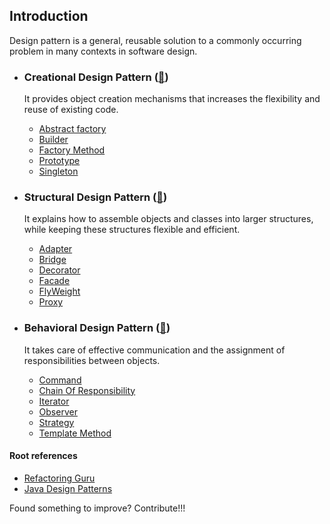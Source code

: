 
## Introduction
Design pattern is a general, reusable solution to a commonly occurring problem in many contexts in software design.

- ### Creational Design Pattern (<a href="https://medium.com/@abusaeed2433/list/creational-design-pattern-110887f3fd6c">🔗</a>)
    It provides object creation mechanisms that increases the flexibility and reuse of existing code.
    - <a href="https://github.com/abusaeed2433/DesignPattern/tree/master/creational/abstract_factory">Abstract factory</a>
    - <a href="https://github.com/abusaeed2433/DesignPattern/tree/master/creational/builder">Builder</a>
    - <a href="https://github.com/abusaeed2433/DesignPattern/tree/master/creational/factory_method">Factory Method</a>
    - <a href="https://github.com/abusaeed2433/DesignPattern/tree/master/creational/prototype">Prototype</a>
    - <a href="https://github.com/abusaeed2433/DesignPattern/tree/master/creational/singleton">Singleton</a>

- ### Structural Design Pattern (<a href="https://medium.com/@abusaeed2433/list/structural-design-pattern-6904cce30e3a">🔗</a>)
    It explains how to assemble objects and classes into larger structures, while keeping these structures flexible and efficient.

    - <a href="https://github.com/abusaeed2433/DesignPattern/tree/master/structural/adapter">Adapter</a>
    - <a href="https://github.com/abusaeed2433/DesignPattern/tree/master/structural/bridge">Bridge</a>
    - <a href="https://github.com/abusaeed2433/DesignPattern/tree/master/structural/decorator">Decorator</a>
    - <a href="https://github.com/abusaeed2433/DesignPattern/tree/master/structural/facade">Facade</a>
    - <a href="https://github.com/abusaeed2433/DesignPattern/tree/master/structural/flyweight">FlyWeight</a>
    - <a href="https://github.com/abusaeed2433/DesignPattern/tree/master/structural/proxy">Proxy</a>


- ### Behavioral Design Pattern (<a href="https://medium.com/@abusaeed2433/list/behavioural-design-pattern-8c7a602a70af">🔗</a>)
    It takes care of effective communication and the assignment of responsibilities between objects.

    - <a href="https://github.com/abusaeed2433/DesignPattern/tree/master/behavioral/command">Command</a>
    - <a href="https://github.com/abusaeed2433/DesignPattern/tree/master/behavioral/cor">Chain Of Responsibility</a>
    - <a href="https://github.com/abusaeed2433/DesignPattern/tree/master/behavioral/iterator">Iterator</a>
    - <a href="https://github.com/abusaeed2433/DesignPattern/tree/master/behavioral/obserever">Observer</a>
    - <a href="https://github.com/abusaeed2433/DesignPattern/tree/master/behavioral/strategy">Strategy</a>
    - <a href="https://github.com/abusaeed2433/DesignPattern/tree/master/behavioral/template_method">Template Method</a>


#### Root references
- <a href="http://refactoring.guru/design-patterns">Refactoring Guru</a>
- <a href="https://github.com/iluwatar/java-design-patterns">Java Design Patterns</a>


Found something to improve? Contribute!!!
